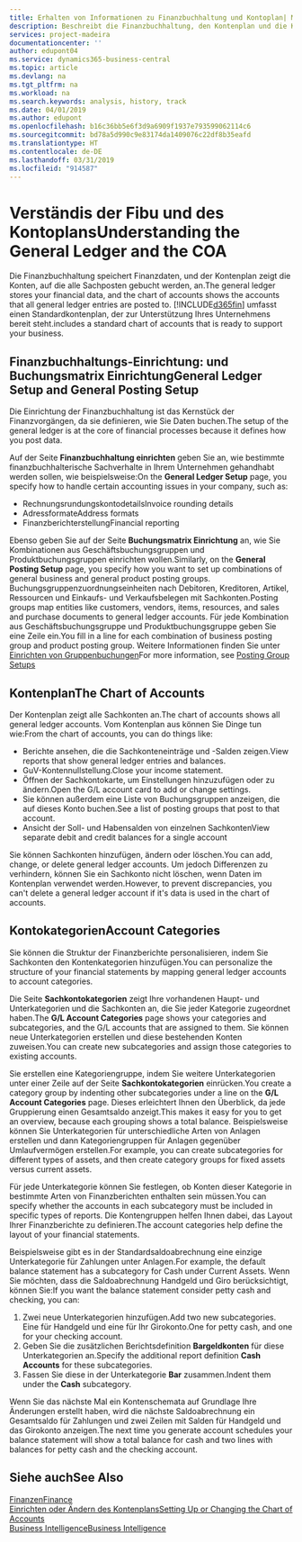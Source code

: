 ```yaml
---
title: Erhalten von Informationen zu Finanzbuchhaltung und Kontoplan| Microsoft Docs
description: Beschreibt die Finanzbuchhaltung, den Kontenplan und die Kontokategorien.
services: project-madeira
documentationcenter: ''
author: edupont04
ms.service: dynamics365-business-central
ms.topic: article
ms.devlang: na
ms.tgt_pltfrm: na
ms.workload: na
ms.search.keywords: analysis, history, track
ms.date: 04/01/2019
ms.author: edupont
ms.openlocfilehash: b16c36bb5e6f3d9a6909f1937e793599062114c6
ms.sourcegitcommit: bd78a5d990c9e83174da1409076c22df8b35eafd
ms.translationtype: HT
ms.contentlocale: de-DE
ms.lasthandoff: 03/31/2019
ms.locfileid: "914587"
---
```

# <a name="understanding-the-general-ledger-and-the-coa"></a><span data-ttu-id="a3278-103">Verständis der Fibu und des Kontoplans</span><span class="sxs-lookup"><span data-stu-id="a3278-103">Understanding the General Ledger and the COA</span></span>
<span data-ttu-id="a3278-104">Die Finanzbuchhaltung speichert Finanzdaten, und der Kontenplan zeigt die Konten, auf die alle Sachposten gebucht werden, an.</span><span class="sxs-lookup"><span data-stu-id="a3278-104">The general ledger stores your financial data, and the chart of accounts shows the accounts that all general ledger entries are posted to.</span></span> [!INCLUDE[d365fin](includes/d365fin_md.md)] <span data-ttu-id="a3278-105">umfasst einen Standardkontenplan, der zur Unterstützung Ihres Unternehmens bereit steht.</span><span class="sxs-lookup"><span data-stu-id="a3278-105">includes a standard chart of accounts that is ready to support your business.</span></span>

## <a name="general-ledger-setup-and-general-posting-setup"></a><span data-ttu-id="a3278-106">Finanzbuchhaltungs-Einrichtung: und Buchungsmatrix Einrichtung</span><span class="sxs-lookup"><span data-stu-id="a3278-106">General Ledger Setup and General Posting Setup</span></span>
<span data-ttu-id="a3278-107">Die Einrichtung der Finanzbuchhaltung ist das Kernstück der Finanzvorgängen, da sie definieren, wie Sie Daten buchen.</span><span class="sxs-lookup"><span data-stu-id="a3278-107">The setup of the general ledger is at the core of financial processes because it defines how you post data.</span></span>  

<span data-ttu-id="a3278-108">Auf der Seite **Finanzbuchhaltung einrichten** geben Sie an, wie bestimmte finanzbuchhalterische Sachverhalte in Ihrem Unternehmen gehandhabt werden sollen, wie beispielsweise:</span><span class="sxs-lookup"><span data-stu-id="a3278-108">On the **General Ledger Setup** page, you specify how to handle certain accounting issues in your company, such as:</span></span>  

* <span data-ttu-id="a3278-109">Rechnungsrundungskontodetails</span><span class="sxs-lookup"><span data-stu-id="a3278-109">Invoice rounding details</span></span>  
* <span data-ttu-id="a3278-110">Adressformate</span><span class="sxs-lookup"><span data-stu-id="a3278-110">Address formats</span></span>  
* <span data-ttu-id="a3278-111">Finanzberichterstellung</span><span class="sxs-lookup"><span data-stu-id="a3278-111">Financial reporting</span></span>  

<span data-ttu-id="a3278-112">Ebenso geben Sie auf der Seite **Buchungsmatrix Einrichtung** an, wie Sie Kombinationen aus Geschäftsbuchungsgruppen und Produktbuchungsgruppen einrichten wollen.</span><span class="sxs-lookup"><span data-stu-id="a3278-112">Similarly, on the **General Posting Setup** page, you specify how you want to set up combinations of general business and general product posting groups.</span></span> <span data-ttu-id="a3278-113">Buchungsgruppenzuordnungseinheiten nach Debitoren, Kreditoren, Artikel, Ressourcen und Einkaufs- und Verkaufsbelegen mit Sachkonten.</span><span class="sxs-lookup"><span data-stu-id="a3278-113">Posting groups map entities like customers, vendors, items, resources, and sales and purchase documents to general ledger accounts.</span></span> <span data-ttu-id="a3278-114">Für jede Kombination aus Geschäftsbuchungsgruppe und Produktbuchungsgruppe geben Sie eine Zeile ein.</span><span class="sxs-lookup"><span data-stu-id="a3278-114">You fill in a line for each combination of business posting group and product posting group.</span></span> <span data-ttu-id="a3278-115">Weitere Informationen finden Sie unter [Einrichten von Gruppenbuchungen](finance-posting-groups.md)</span><span class="sxs-lookup"><span data-stu-id="a3278-115">For more information, see [Posting Group Setups](finance-posting-groups.md)</span></span>  

## <a name="the-chart-of-accounts"></a><span data-ttu-id="a3278-116">Kontenplan</span><span class="sxs-lookup"><span data-stu-id="a3278-116">The Chart of Accounts</span></span>
<span data-ttu-id="a3278-117">Der Kontenplan zeigt alle Sachkonten an.</span><span class="sxs-lookup"><span data-stu-id="a3278-117">The chart of accounts shows all general ledger accounts.</span></span> <span data-ttu-id="a3278-118">Vom Kontenplan aus können Sie Dinge tun wie:</span><span class="sxs-lookup"><span data-stu-id="a3278-118">From the chart of accounts, you can do things like:</span></span>  

* <span data-ttu-id="a3278-119">Berichte ansehen, die die Sachkonteneinträge und -Salden zeigen.</span><span class="sxs-lookup"><span data-stu-id="a3278-119">View reports that show general ledger entries and balances.</span></span>  
* <span data-ttu-id="a3278-120">GuV-Kontennullstellung.</span><span class="sxs-lookup"><span data-stu-id="a3278-120">Close your income statement.</span></span>  
* <span data-ttu-id="a3278-121">Öffnen der Sachkontokarte, um Einstellungen hinzuzufügen oder zu ändern.</span><span class="sxs-lookup"><span data-stu-id="a3278-121">Open the G/L account card to add or change settings.</span></span>  
* <span data-ttu-id="a3278-122">Sie können außerdem eine Liste von Buchungsgruppen anzeigen, die auf dieses Konto buchen.</span><span class="sxs-lookup"><span data-stu-id="a3278-122">See a list of posting groups that post to that account.</span></span>
* <span data-ttu-id="a3278-123">Ansicht der Soll- und Habensalden von einzelnen Sachkonten</span><span class="sxs-lookup"><span data-stu-id="a3278-123">View separate debit and credit balances for a single account</span></span>  

<span data-ttu-id="a3278-124">Sie können Sachkonten hinzufügen, ändern oder löschen.</span><span class="sxs-lookup"><span data-stu-id="a3278-124">You can add, change, or delete general ledger accounts.</span></span> <span data-ttu-id="a3278-125">Um jedoch Differenzen zu verhindern, können Sie ein Sachkonto nicht löschen, wenn Daten im Kontenplan verwendet werden.</span><span class="sxs-lookup"><span data-stu-id="a3278-125">However, to prevent discrepancies, you can't delete a general ledger account if it's data is used in the chart of accounts.</span></span>  

## <a name="account-categories"></a><span data-ttu-id="a3278-126">Kontokategorien</span><span class="sxs-lookup"><span data-stu-id="a3278-126">Account Categories</span></span>
<span data-ttu-id="a3278-127">Sie können die Struktur der Finanzberichte personalisieren, indem Sie Sachkonten den Kontenkategorien hinzufügen.</span><span class="sxs-lookup"><span data-stu-id="a3278-127">You can personalize the structure of your financial statements by mapping general ledger accounts to account categories.</span></span>  

<span data-ttu-id="a3278-128">Die Seite **Sachkontokategorien** zeigt Ihre vorhandenen Haupt- und Unterkategorien und die Sachkonten an, die Sie jeder Kategorie zugeordnet haben.</span><span class="sxs-lookup"><span data-stu-id="a3278-128">The **G/L Account Categories** page shows your categories and subcategories, and the G/L accounts that are assigned to them.</span></span> <span data-ttu-id="a3278-129">Sie können neue Unterkategorien erstellen und diese bestehenden Konten zuweisen.</span><span class="sxs-lookup"><span data-stu-id="a3278-129">You can create new subcategories and assign those categories to existing accounts.</span></span>  

<span data-ttu-id="a3278-130">Sie erstellen eine Kategoriengruppe, indem Sie weitere Unterkategorien unter einer Zeile auf der Seite **Sachkontokategorien** einrücken.</span><span class="sxs-lookup"><span data-stu-id="a3278-130">You create a category group by indenting other subcategories under a line on the **G/L Account Categories** page.</span></span> <span data-ttu-id="a3278-131">Dieses erleichtert Ihnen den Überblick, da jede Gruppierung einen Gesamtsaldo anzeigt.</span><span class="sxs-lookup"><span data-stu-id="a3278-131">This makes it easy for you to get an overview, because each grouping shows a total balance.</span></span> <span data-ttu-id="a3278-132">Beispielsweise können Sie Unterkategorien für unterschiedliche Arten von Anlagen erstellen und dann Kategoriengruppen für Anlagen gegenüber Umlaufvermögen erstellen.</span><span class="sxs-lookup"><span data-stu-id="a3278-132">For example, you can create subcategories for different types of assets, and then create category groups for fixed assets versus current assets.</span></span>  

<span data-ttu-id="a3278-133">Für jede Unterkategorie können Sie festlegen, ob Konten dieser Kategorie in bestimmte Arten von Finanzberichten enthalten sein müssen.</span><span class="sxs-lookup"><span data-stu-id="a3278-133">You can specify whether the accounts in each subcategory must be included in specific types of reports.</span></span> <span data-ttu-id="a3278-134">Die Kontengruppen helfen Ihnen dabei, das Layout Ihrer Finanzberichte zu definieren.</span><span class="sxs-lookup"><span data-stu-id="a3278-134">The account categories help define the layout of your financial statements.</span></span>  

<span data-ttu-id="a3278-135">Beispielsweise gibt es in der Standardsaldoabrechnung eine einzige Unterkategorie für Zahlungen unter Anlagen.</span><span class="sxs-lookup"><span data-stu-id="a3278-135">For example, the default balance statement has a subcategory for Cash under Current Assets.</span></span> <span data-ttu-id="a3278-136">Wenn Sie möchten, dass die Saldoabrechnung Handgeld und Giro berücksichtigt, können Sie:</span><span class="sxs-lookup"><span data-stu-id="a3278-136">If you want the balance statement consider petty cash and checking, you can:</span></span>  

1. <span data-ttu-id="a3278-137">Zwei neue Unterkategorien hinzufügen.</span><span class="sxs-lookup"><span data-stu-id="a3278-137">Add two new subcategories.</span></span> <span data-ttu-id="a3278-138">Eine für Handgeld und eine für Ihr Girokonto.</span><span class="sxs-lookup"><span data-stu-id="a3278-138">One for petty cash, and one for your checking account.</span></span>  
2. <span data-ttu-id="a3278-139">Geben Sie die zusätzlichen Berichtsdefinition **Bargeldkonten** für diese Unterkategorien an.</span><span class="sxs-lookup"><span data-stu-id="a3278-139">Specify the additional report definition **Cash Accounts** for these subcategories.</span></span>  
3. <span data-ttu-id="a3278-140">Fassen Sie diese in der Unterkategorie **Bar** zusammen.</span><span class="sxs-lookup"><span data-stu-id="a3278-140">Indent them under the **Cash** subcategory.</span></span>  

<span data-ttu-id="a3278-141">Wenn Sie das nächste Mal ein Kontenschemata auf Grundlage Ihre Änderungen erstellt haben, wird die nächste Saldoabrechnung ein Gesamtsaldo für Zahlungen und zwei Zeilen mit Salden für Handgeld und das Girokonto anzeigen.</span><span class="sxs-lookup"><span data-stu-id="a3278-141">The next time you generate account schedules your balance statement will show a total balance for cash and two lines with balances for petty cash and the checking account.</span></span>  

## <a name="see-also"></a><span data-ttu-id="a3278-142">Siehe auch</span><span class="sxs-lookup"><span data-stu-id="a3278-142">See Also</span></span>
[<span data-ttu-id="a3278-143">Finanzen</span><span class="sxs-lookup"><span data-stu-id="a3278-143">Finance</span></span>](finance.md)  
[<span data-ttu-id="a3278-144">Einrichten oder Ändern des Kontenplans</span><span class="sxs-lookup"><span data-stu-id="a3278-144">Setting Up or Changing the Chart of Accounts</span></span>](finance-setup-chart-accounts.md)  
[<span data-ttu-id="a3278-145">Business Intelligence</span><span class="sxs-lookup"><span data-stu-id="a3278-145">Business Intelligence</span></span>](bi.md)  
